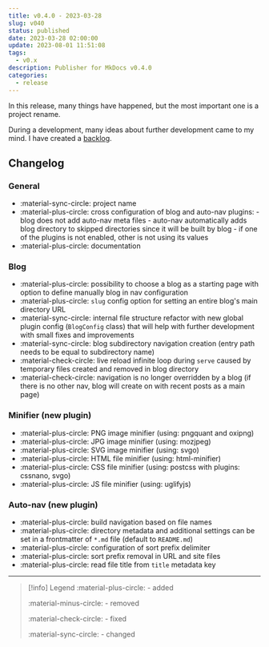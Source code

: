 ```yaml
---
title: v0.4.0 - 2023-03-28
slug: v040
status: published
date: 2023-03-28 02:00:00
update: 2023-08-01 11:51:08
tags:
  - v0.x
description: Publisher for MkDocs v0.4.0
categories:
  - release
---
```


In this release, many things have happened, but the most important one is a project rename.

During a development, many ideas about further development came to my mind. I have created a [backlog](../05_dev/other/02_backlog.md).

<!-- more -->

## Changelog

### General

- :material-sync-circle: project name
- :material-plus-circle: cross configuration of blog and auto-nav plugins:
	  - blog does not add auto-nav meta files
	  - auto-nav automatically adds blog directory to skipped directories since it will be built by blog
	  - if one of the plugins is not enabled, other is not using its values
- :material-plus-circle: documentation

### Blog

- :material-plus-circle: possibility to choose a blog as a starting page with option to define manually blog in nav configuration
- :material-plus-circle: `slug` config option for setting an entire blog's main directory URL
- :material-sync-circle: internal file structure refactor with new global plugin config (`BlogConfig` class) that will help with further development with small fixes and improvements
- :material-sync-circle: blog subdirectory navigation creation (entry path needs to be equal to subdirectory name)
- :material-check-circle: live reload infinite loop during `serve` caused by temporary files created and removed in blog directory
- :material-check-circle: navigation is no longer overridden by a blog (if there is no other nav, blog will create on with recent posts as a main page)

### Minifier (new plugin)

- :material-plus-circle: PNG image minifier (using: pngquant and oxipng)
- :material-plus-circle: JPG image minifier (using: mozjpeg)
- :material-plus-circle: SVG image minifier (using: svgo)
- :material-plus-circle: HTML file minifier (using: html-minifier)
- :material-plus-circle: CSS file minifier (using: postcss with plugins: cssnano, svgo)
- :material-plus-circle: JS file minifier (using: uglifyjs)

### Auto-nav (new plugin)

- :material-plus-circle: build navigation based on file names
- :material-plus-circle: directory metadata and additional settings can be set in a frontmatter of `*.md` file (default to `README.md`)
- :material-plus-circle: configuration of sort prefix delimiter
- :material-plus-circle: sort prefix removal in URL and site files
- :material-plus-circle: read file title from `title` metadata key

---

> [!info] Legend
> :material-plus-circle: - added
>
> :material-minus-circle: - removed
>
> :material-check-circle: - fixed
>
> :material-sync-circle: - changed
